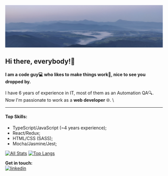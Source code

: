 <img src="assets/banner.PNG" alt="Banner">

## Hi there, everybody!:wave:
#### I am a code guy:computer: who likes to make things work:hammer:, nice to see you dropped by.

I have 6 years of experience in IT, most of them as an Automation QA:mag:. \
Now I'm passionate to work as a **web developer** :globe_with_meridians:. \

---
#### Top Skills:
- TypeScript/JavaScript (~4 years experience);
- React/Redux;
- HTML/CSS (SASS);
- Mocha/Jasmine/Jest;

[![All Stats](https://github-readme-stats-axpwmfcg3.vercel.app/api?username=bondarukoleh&show_icons=true&include_all_commits=true&count_private=true&hide=contribs&theme=cobalt&layout=compact)](https://github.com/bondarukoleh/github-readme-stats) [![Top Langs](https://github-readme-stats-axpwmfcg3.vercel.app/api/top-langs/?username=bondarukoleh&layout=compact&theme=cobalt)](https://github.com/pedes/github-readme-stats)

**Get in touch:** \
[<img src='https://cdn.jsdelivr.net/npm/simple-icons@3.0.1/icons/linkedin.svg' alt='linkedin' height='40'>](https://www.linkedin.com/in/oleh-bondaruk-26b996ab/)

